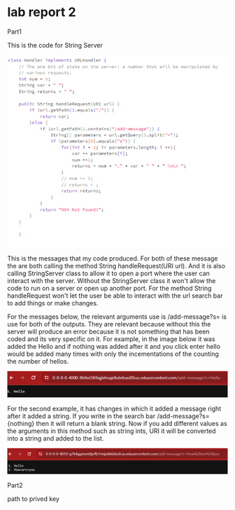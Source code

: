 lab report 2
======
Part1

This is the code for String Server 

![Image](Report2/code_string_server.png)

This is the messages that my code produced. For both of these message the are both calling the method String handleRequest(URI url). And it is also calling StringServer class to allow it to open a port where the user can interact with the server. Without the StringServer class it won't allow the code to run on a server or open up another port. For the method String handleRequest won't let the user be able to interact with the url search bar to add things or make changes.


For the messages below, the relevant arguments use is /add-message?s= is use for both of the outputs. They are relevant because without this the server will produce an error because it is not something that has been coded and its very specific on it. For example, in the image below it was added the Hello and if nothing was added after it and you click enter hello would be added many times with only the incementations of the counting the number of hellos.

![Image](Report2/first_message.png)

For the second example, it has changes in which it added a message right after it added a string. If you write in the search bar /add-message?s= {nothing} then it will return a blank string. Now if you add different values as the arguments in this method such as string ints, URI it will be converted into a string and added to the list.

![Image](Report2/second_message.png)

Part2

path to prived key



